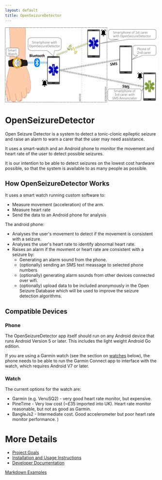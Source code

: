 ```yaml
---
layout: default
title: OpenSeizureDetector
---
```


![system overview](assets/images/osd-system-overview.png)
# OpenSeizureDetector

Open Seizure Detector is a system to detect a tonic-clonic epileptic seizure and raise an alarm to warn a carer that the user may need assistance.  

It uses a smart-watch and an Android phone to monitor the movement and heart rate of the user to detect possible seizures.

It is our intention to be able to detect seizures on the lowest cost hardware possible, so that the system is available to as many people as possible.

## How OpenSeizureDetector Works
It uses a smart watch running custom software to:
  - Measure movement (acceleration) of the arm.
  - Measure heart rate
  - Send the data to an Android phone for analysis

The android phone:
  - Analyses the user's movement to detect if the movement is consistent with a seizure.
  - Analyses the user's heart rate to identify abnormal heart rate.
  - Raises an alarm if the movment or heart rate are consistent with a seizure by:
      - Generating an alarm sound from the phone.
      - (optionally) sending an SMS text meassage to selected phone numbers
      - (optionally) generating alarm sounds from other devices connected over wifi.
      - (optionally) upload data to be included anonymously in the Open Seizure Database which will be used to improve the seizure detection algorithms.
 
  
## Compatible Devices

### Phone
The OpenSeizureDetector app itself should run on any Android device that runs Android Version 5 or later.   This includes the light weight Android Go edition.

If you are using a Garmin watch (see the section on [watches](#watch) below), the phone needs to be able to run the Garmin Connect app to interface with the watch, which requires Android V7 or later.

### Watch
The current options for the watch are:
  - Garmin (e.g. VenuSQ2) - very good heart rate monitor, but expensive.
  - PineTime - Very low cost (~£35 imported into UK).  Heart rate monitor reasonable, but not as good as Garmin.
  - BangleJs2 - Intermediate cost.  Good accelerometer but poor heart rate monitor performance.
  )


# More Details
  - [Project Goals](./pages-user/goals.html)
  - [Installation and Usage Instructions](./pages-user/installation.html)
  - [Developer Documentation](./pages-developer/index.html)

[Markdown Examples](./markdown_examples.html)